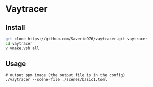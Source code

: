 # Vaytracer

## Install

```bash
git clone https://github.com/Saverio976/vaytracer.git vaytracer
cd vaytracer
v vmake.vsh all
```

## Usage

```
# output ppm image (the output file is in the config)
./vaytracer --scene-file ./scenes/basic1.toml
```
